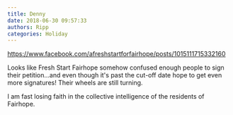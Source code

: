 ```yaml
---
title: Denny
date: 2018-06-30 09:57:33
authors: Ripp
categories: Holiday
---
```


 https://www.facebook.com/afreshstartforfairhope/posts/1015111715332160

Looks like Fresh Start Fairhope somehow confused enough people to sign their petition...and even though it's past the cut-off date hope to get even more signatures!  Their wheels are still turning.

I am fast losing faith in the collective intelligence of the residents of Fairhope.